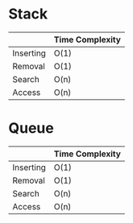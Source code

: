 # Stack

|           | Time Complexity |
| --------- | --------------- |
| Inserting | O(1)            |
| Removal   | O(1)            |
| Search    | O(n)            |
| Access    | O(n)            |

# Queue

|           | Time Complexity |
| --------- | --------------- |
| Inserting | O(1)            |
| Removal   | O(1)            |
| Search    | O(n)            |
| Access    | O(n)            |
